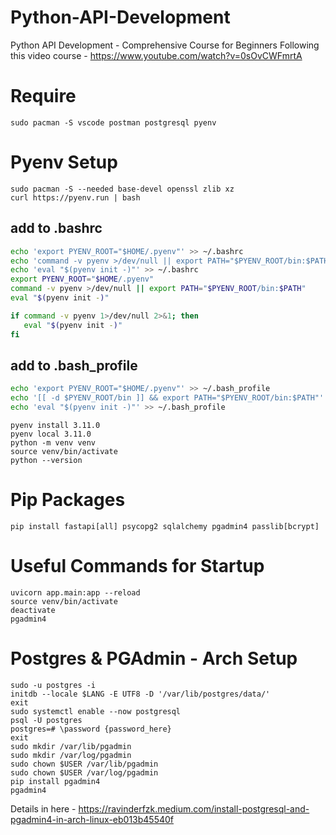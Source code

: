 # Python-API-Development
 Python API Development - Comprehensive Course for Beginners
 Following this video course - https://www.youtube.com/watch?v=0sOvCWFmrtA


# Require
```
sudo pacman -S vscode postman postgresql pyenv
```


# Pyenv Setup
```
sudo pacman -S --needed base-devel openssl zlib xz
curl https://pyenv.run | bash
```

## add to .bashrc
```bash
echo 'export PYENV_ROOT="$HOME/.pyenv"' >> ~/.bashrc
echo 'command -v pyenv >/dev/null || export PATH="$PYENV_ROOT/bin:$PATH"' >> ~/.bashrc
echo 'eval "$(pyenv init -)"' >> ~/.bashrc
export PYENV_ROOT="$HOME/.pyenv"
command -v pyenv >/dev/null || export PATH="$PYENV_ROOT/bin:$PATH"
eval "$(pyenv init -)"

if command -v pyenv 1>/dev/null 2>&1; then
   eval "$(pyenv init -)"
fi
```

## add to .bash_profile
```bash
echo 'export PYENV_ROOT="$HOME/.pyenv"' >> ~/.bash_profile
echo '[[ -d $PYENV_ROOT/bin ]] && export PATH="$PYENV_ROOT/bin:$PATH"' >> ~/.bash_profile
echo 'eval "$(pyenv init -)"' >> ~/.bash_profile
```
```
pyenv install 3.11.0
pyenv local 3.11.0
python -m venv venv
source venv/bin/activate
python --version  
```


# Pip Packages
```
pip install fastapi[all] psycopg2 sqlalchemy pgadmin4 passlib[bcrypt]
```


# Useful Commands for Startup
```
uvicorn app.main:app --reload
source venv/bin/activate
deactivate
pgadmin4
```


# Postgres & PGAdmin - Arch Setup
```
sudo -u postgres -i
initdb --locale $LANG -E UTF8 -D '/var/lib/postgres/data/'
exit
sudo systemctl enable --now postgresql
psql -U postgres
postgres=# \password {password_here}
exit
sudo mkdir /var/lib/pgadmin
sudo mkdir /var/log/pgadmin
sudo chown $USER /var/lib/pgadmin
sudo chown $USER /var/log/pgadmin
pip install pgadmin4
pgadmin4
```

Details in here - https://ravinderfzk.medium.com/install-postgresql-and-pgadmin4-in-arch-linux-eb013b45540f